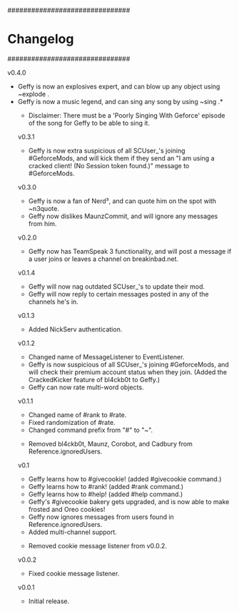 ###############################
#          Changelog          #
###############################

v0.4.0
+ Geffy is now an explosives expert, and can blow up any object using ~explode <object>. 
+ Geffy is now a music legend, and can sing any song by using
~sing <song name>.*

* Disclaimer: There must be a 'Poorly Singing With Geforce' episode
of the song for Geffy to be able to sing it.

v0.3.1
+ Geffy is now extra suspicious of all SCUser_'s joining #GeforceMods, and will kick them if they send an "I am using a cracked client! (No Session token found.)" message to #GeforceMods.

v0.3.0
+ Geffy is now a fan of Nerd³, and can quote him on the spot with ~n3quote.
+ Geffy now dislikes MaunzCommit, and will ignore any messages from him.

v0.2.0
+ Geffy now has TeamSpeak 3 functionality, and will post a message if a
  user joins or leaves a channel on breakinbad.net.

v0.1.4
+ Geffy will now nag outdated SCUser_'s to update their mod.
+ Geffy will now reply to certain messages posted in any of the channels he's in.

v0.1.3
+ Added NickServ authentication.

v0.1.2
+ Changed name of MessageListener to EventListener.
+ Geffy is now suspicious of all SCUser_'s joining #GeforceMods, and will check their premium account status when they join. (Added the CrackedKicker feature of bl4ckb0t to Geffy.)
+ Geffy can now rate multi-word objects.

v0.1.1
+ Changed name of #rank to #rate.
+ Fixed randomization of #rate.
+ Changed command prefix from "#" to "~".
- Removed bl4ckb0t, Maunz, Corobot, and Cadbury from Reference.ignoredUsers.

v0.1
+ Geffy learns how to #givecookie! (added #givecookie command.)
+ Geffy learns how to #rank! (added #rank command.)
+ Geffy learns how to #help! (added #help command.)
+ Geffy's #givecookie bakery gets upgraded, and is now able to make frosted and Oreo cookies!
+ Geffy now ignores messages from users found in Reference.ignoredUsers.
+ Added multi-channel support.
- Removed cookie message listener from v0.0.2.

v0.0.2
- Fixed cookie message listener.

v0.0.1
- Initial release.
